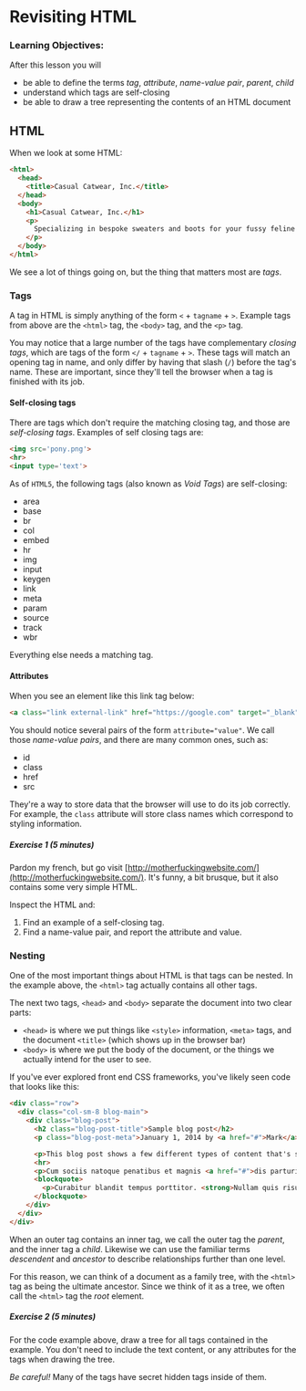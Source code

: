 # Revisiting HTML

### Learning Objectives:
After this lesson you will

- be able to define the terms *tag*, *attribute*, *name-value pair*, *parent*, *child*
- understand which tags are self-closing
- be able to draw a tree representing the contents of an HTML document

## HTML
When we look at some HTML:

```HTML
<html>
  <head>
    <title>Casual Catwear, Inc.</title>
  </head>
  <body>
    <h1>Casual Catwear, Inc.</h1>
    <p>
      Specializing in bespoke sweaters and boots for your fussy feline friends.
    </p>
  </body>
</html>
```

We see a lot of things going on, but the thing that matters most are *tags*.

### Tags

A tag in HTML is simply anything of the form `<` + `tagname` + `>`.  Example tags from above are the `<html>` tag, the `<body>` tag, and the `<p>` tag.  

You may notice that a large number of the tags have complementary *closing tags*, which are tags of the form `</` + `tagname` + `>`.  These tags will match an opening tag in name, and only differ by having that slash (`/`) before the tag's name.  These are important, since they'll tell the browser when a tag is finished with its job.  

#### Self-closing tags

There are tags which don't require the matching closing tag, and those are *self-closing tags*.  Examples of self closing tags are:

```html
<img src='pony.png'>
<hr>
<input type='text'>
```

As of `HTML5`, the following tags (also known as *Void Tags*) are self-closing:

* area
* base
* br
* col
* embed
* hr
* img
* input
* keygen
* link
* meta
* param
* source
* track
* wbr

Everything else needs a matching tag.

#### Attributes

When you see an element like this link tag below:

```html
<a class="link external-link" href="https://google.com" target="_blank">
```

You should notice several pairs of the form `attribute="value"`.  We call those *name-value pairs*, and there are many common ones, such as:

* id
* class
* href
* src

They're a way to store data that the browser will use to do its job correctly.  For example, the `class` attribute will store class names which correspond to styling information.

##### Exercise 1 (5 minutes)

Pardon my french, but go visit [http://motherfuckingwebsite.com/](http://motherfuckingwebsite.com/).  It's funny, a bit brusque, but it also contains some very simple HTML.  

Inspect the HTML and:
1. Find an example of a self-closing tag.
2. Find a name-value pair, and report the attribute and value.

### Nesting

One of the most important things about HTML is that tags can be nested.  In the example above, the `<html>` tag actually contains all other tags.  

The next two tags, `<head>` and `<body>` separate the document into two clear parts:

* `<head>` is where we put things like `<style>` information, `<meta>` tags, and the document `<title>` (which shows up in the browser bar)
* `<body>` is where we put the body of the document, or the things we actually intend for the user to see.

If you've ever explored front end CSS frameworks, you've likely seen code that looks like this:

```HTML
<div class="row">
  <div class="col-sm-8 blog-main">
    <div class="blog-post">
      <h2 class="blog-post-title">Sample blog post</h2>
      <p class="blog-post-meta">January 1, 2014 by <a href="#">Mark</a></p>

      <p>This blog post shows a few different types of content that's supported and styled with Bootstrap. Basic typography, images, and code are all supported.</p>
      <hr>
      <p>Cum sociis natoque penatibus et magnis <a href="#">dis parturient montes</a>, nascetur ridiculus mus. Aenean eu leo quam. Pellentesque ornare sem lacinia quam venenatis vestibulum. Sed posuere consectetur est at lobortis. Cras mattis consectetur purus sit amet fermentum.</p>
      <blockquote>
        <p>Curabitur blandit tempus porttitor. <strong>Nullam quis risus eget urna mollis</strong> ornare vel eu leo. Nullam id dolor id nibh ultricies vehicula ut id elit.</p>
      </blockquote>
    </div>
  </div>
</div>
```

When an outer tag contains an inner tag, we call the outer tag the *parent*, and the inner tag a *child*.  Likewise we can use the familiar terms *descendent* and *ancestor* to describe relationships further than one level.  

For this reason, we can think of a document as a family tree, with the `<html>` tag as being the ultimate ancestor.  Since we think of it as a tree, we often call the `<html>` tag the *root* element.

##### Exercise 2 (5 minutes)

For the code example above, draw a tree for all tags contained in the example.  You don't need to include the text content, or any attributes for the tags when drawing the tree.  

*Be careful!*  Many of the tags have secret hidden tags inside of them.  
